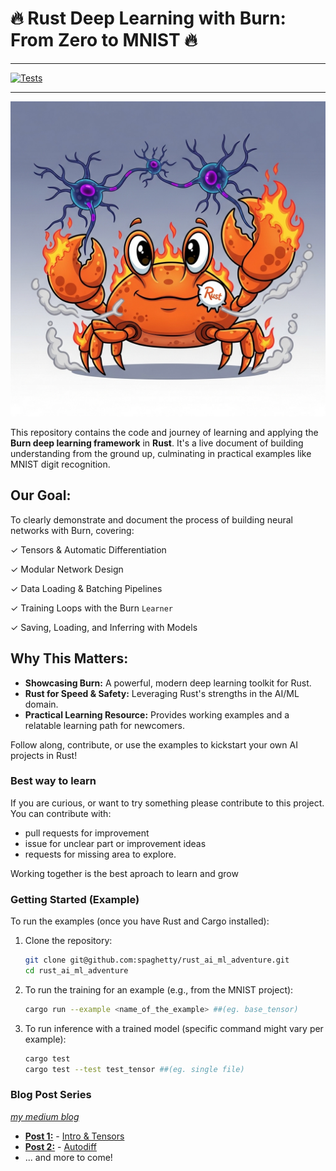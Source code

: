 # 🔥 Rust Deep Learning with Burn: From Zero to MNIST 🔥
----
[![Tests](https://github.com/spaghetty/rust_ai_ml_adventure/actions/workflows/rust.yml/badge.svg)](https://github.com/spaghetty/rust_ai_ml_adventure/actions/workflows/rust.yml)

----

![project image](./docs/rust-burn.jpg?raw=true)

This repository contains the code and journey of learning and applying the **Burn deep learning framework** in **Rust**. It's a live document of building understanding from the ground up, culminating in practical examples like MNIST digit recognition.

## Our Goal:

To clearly demonstrate and document the process of building neural networks with Burn, covering:

✓ Tensors & Automatic Differentiation

✓ Modular Network Design

✓ Data Loading & Batching Pipelines

✓ Training Loops with the Burn `Learner`

✓ Saving, Loading, and Inferring with Models

## Why This Matters:

* **Showcasing Burn:** A powerful, modern deep learning toolkit for Rust.
* **Rust for Speed & Safety:** Leveraging Rust's strengths in the AI/ML domain.
* **Practical Learning Resource:** Provides working examples and a relatable learning path for newcomers.

Follow along, contribute, or use the examples to kickstart your own AI projects in Rust!

### Best way to learn

If you are curious, or want to try something please contribute to this project.
You can contribute with:
 * pull requests for improvement
 * issue for unclear part or improvement ideas
 * requests for missing area to explore.

Working together is the best aproach to learn and grow

### Getting Started (Example)

To run the examples (once you have Rust and Cargo installed):

1.  Clone the repository:
    ```bash
    git clone git@github.com:spaghetty/rust_ai_ml_adventure.git
    cd rust_ai_ml_adventure
    ```
2.  To run the training for an example (e.g., from the MNIST project):
    ```bash
    cargo run --example <name_of_the_example> ##(eg. base_tensor)
    ```
3.  To run inference with a trained model (specific command might vary per example):
    ```bash
    cargo test
    cargo test --test test_tensor ##(eg. single file)
    ```


### Blog Post Series

*[my medium blog](https://medium.com/@spaghetty)*

* [**Post 1:**](https://medium.com/@spaghetty/rust-meets-ai-e6e754ba273d) - [Intro & Tensors](./docs/01-tensor.md)
* [**Post 2:**](https://medium.com/@spaghetty/2-ai-ml-in-rust-unleashing-autodiff-gradients-explained-41e7a2cec94d) - [Autodiff](./docs/02-autodiff.md)
* ... and more to come!
